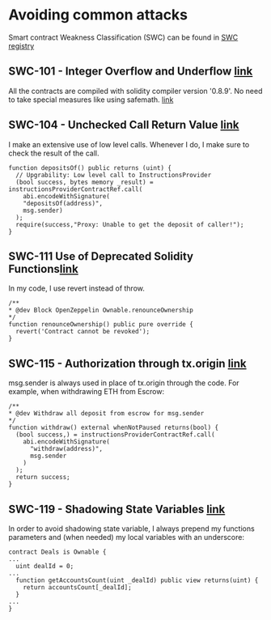 # Avoiding common attacks

Smart contract Weakness Classification (SWC) can be found in [SWC registry](https://swcregistry.io/) 

## SWC-101 - Integer Overflow and Underflow [link](https://swcregistry.io/docs/SWC-101)

All the contracts are compiled with solidity compiler version '0.8.9'. No need to take special measures like using safemath.
[link](https://docs.soliditylang.org/en/v0.8.9/080-breaking-changes.html?highlight=underflow)

## SWC-104 - Unchecked Call Return Value [link](https://swcregistry.io/docs/SWC-104)

I make an extensive use of low level calls. Whenever I do, I make sure to check the result of the call.

```
function depositsOf() public returns (uint) {
  // Upgrability: Low level call to InstructionsProvider
  (bool success, bytes memory _result) = instructionsProviderContractRef.call(
    abi.encodeWithSignature(
    "depositsOf(address)",
    msg.sender)
  );
  require(success,"Proxy: Unable to get the deposit of caller!");
}
```

## SWC-111 Use of Deprecated Solidity Functions[link](https://swcregistry.io/docs/SWC-111)

In my code, I use revert instead of throw.

```
/**
* @dev Block OpenZeppelin Ownable.renounceOwnership
*/ 
function renounceOwnership() public pure override {
  revert('Contract cannot be revoked');
}
````

## SWC-115 - Authorization through tx.origin [link](https://swcregistry.io/docs/SWC-115)

msg.sender is always used in place of tx.origin through the code. For example, when withdrawing ETH from Escrow:

```
/**
* @dev Withdraw all deposit from escrow for msg.sender
*/
function withdraw() external whenNotPaused returns(bool) {
  (bool success,) = instructionsProviderContractRef.call(
    abi.encodeWithSignature(
      "withdraw(address)",
      msg.sender
    )
  );
  return success;
}
```
## SWC-119 - Shadowing State Variables [link](https://swcregistry.io/docs/SWC-119)

In order to avoid shadowing state variable, I always prepend my functions parameters and (when needed) my local variables with an underscore:

```
contract Deals is Ownable {
...
  uint dealId = 0;
...
  function getAccountsCount(uint _dealId) public view returns(uint) {
    return accountsCount[_dealId];
  }
...
}
```
